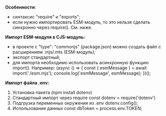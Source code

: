 **Особенности**:
- синтаксис "require" и "exports";
- если нужно импортировать ESM-модуль, то это нельзя сделать синхронно через require(). См. ниже.

**Импорт ESM-модуля в CJS-модуль:**
- в проекте с "type": "commonjs" (package.json) можно создать файл с расширением .mjs/.mts (ESM-модуль);
- экспорт стандартный;
- для импорта необходимо использовать асинхронную функцию import(). Например:
        (async () => {
            const { esmMessage } = await import('./esm.mjs');
            console.log('esmMessage', esmMessage);
        })();

**Импорт файла .env:**
1. Установка пакета (npm install dotenv)
2. Стандартный импорт через require 
        const dotenv = require('dotenv')
3. Подгрузка переменных окружения из .env
        dotenv.config();
4. Использование данных 
        const dbToken = process.env.TOKEN;
